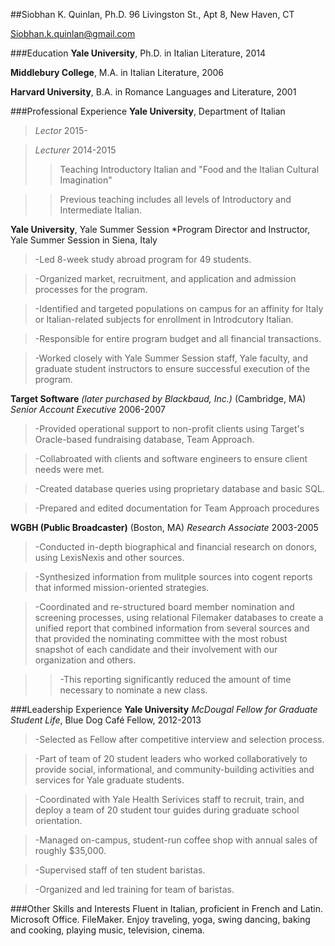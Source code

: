 ##Siobhan K. Quinlan, Ph.D.
96 Livingston St., Apt 8, New Haven, CT 

Siobhan.k.quinlan@gmail.com


###Education
**Yale University**, Ph.D. in Italian Literature, 2014

**Middlebury College**, M.A. in Italian Literature, 2006

**Harvard University**, B.A. in Romance Languages and Literature, 2001

###Professional Experience
**Yale University**, Department of Italian 
>*Lector* 2015-

>*Lecturer* 2014-2015
>>Teaching Introductory Italian and "Food and the Italian Cultural Imagination"

>>Previous teaching includes all levels of Introductory and Intermediate Italian. 

**Yale University**, Yale Summer Session
*Program Director and Instructor, Yale Summer Session in Siena, Italy
>-Led 8-week study abroad program for 49 students.

>-Organized market, recruitment, and application and admission processes for the program.  

>-Identified and targeted populations on campus for an affinity for Italy or Italian-related subjects for enrollment in Introdcutory Italian.

>-Responsible for entire program budget and all financial transactions. 

>-Worked closely with Yale Summer Session staff, Yale faculty, and graduate student instructors to ensure successful execution of the program. 

**Target Software** *(later purchased by Blackbaud, Inc.)* (Cambridge, MA) 
*Senior Account Executive* 2006-2007
>-Provided operational support to non-profit clients using Target's Oracle-based fundraising database, Team Approach.

>-Collabroated with clients and software engineers to ensure client needs were met.

>-Created database queries using proprietary database and basic SQL.

>-Prepared and edited documentation for Team Approach procedures

**WGBH (Public Broadcaster)** (Boston, MA)
*Research Associate* 2003-2005
>-Conducted in-depth biographical and financial research on donors, using LexisNexis and other sources.

>-Synthesized information from mulitple sources into cogent reports that informed mission-oriented strategies.

>-Coordinated and re-structured board member nomination and screening processes, using relational Filemaker databases to create a unified report that combined information from several sources and that provided the nominating committee with the most robust snapshot of each candidate and their involvement with our organization and others. 

>>-This reporting significantly reduced the amount of time necessary to nominate a new class. 

###Leadership Experience
**Yale University** *McDougal Fellow for Graduate Student Life*, Blue Dog Café Fellow, 2012-2013
>-Selected as Fellow after competitive interview and selection process. 

>-Part of team of 20 student leaders who worked collaboratively to provide social, informational, and community-building activities and services for Yale graduate students. 

>-Coordinated with Yale Health Serivices staff to recruit, train, and deploy a team of 20 student tour guides during graduate school orientation.   

>-Managed on-campus, student-run coffee shop with annual sales of roughly $35,000.

>-Supervised staff of ten student baristas.

>-Organized and led training for team of baristas.

###Other Skills and Interests
Fluent in Italian, proficient in French and Latin.  Microsoft Office. FileMaker.  Enjoy traveling, yoga, swing dancing, baking and cooking, playing music, television, cinema.  




